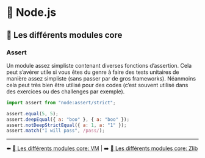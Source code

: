 # 🐢 Node.js

## 🌟 Les différents modules core

### Assert

Un module assez simpliste contenant diverses fonctions d’assertion. Cela peut s’avérer utile si vous êtes du genre à faire des tests unitaires de manière assez simpliste (sans passer par de gros frameworks). Néanmoins cela peut très bien être utilisé pour des codes (c’est souvent utilisé dans des exercices ou des challenges par exemple).

```js
import assert from "node:assert/strict";

assert.equal(5, 5);
assert.deepEqual({ a: "boo" }, { a: "boo" });
assert.notDeepStrictEqual({ a: 1, a: "1" });
assert.match("I will pass", /pass/);
```

---

⬅️ [🌟 Les différents modules core: VM](./10-vm.md) |
➡️ [🌟 Les différents modules core: Zlib](./12-zlib.md)
